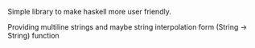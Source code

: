 
Simple library to make haskell more user friendly.

Providing multiline strings and maybe string interpolation form (String -> String) function